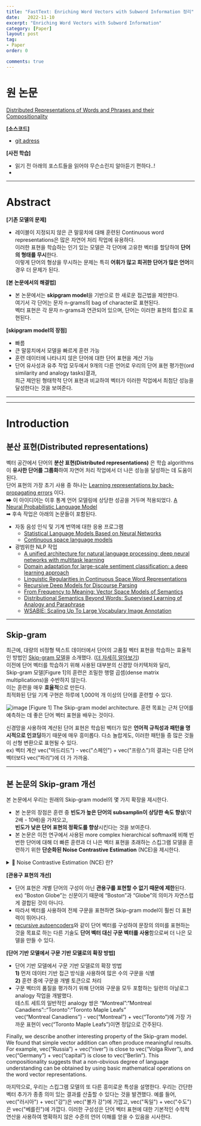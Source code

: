 ```yaml
---
title: "FastText: Enriching Word Vectors with Subword Information 정리"
date:   2022-11-10
excerpt: "Enriching Word Vectors with Subword Information"
category: [Paper]
layout: post
tag:
- Paper
order: 0

comments: true
---
```



   

# 원 논문
[Distributed Representations of Words and Phrases and their Compositionality](https://proceedings.neurips.cc/paper/2013/file/9aa42b31882ec039965f3c4923ce901b-Paper.pdf)    

**[소스코드]**     
* [git adress]()


**[사전 학습]**
* 읽기 전 아래의 포스트들을 읽어야 무슨소린지 알아듣기 편하다..!   
* 

---

# Abstract
**[기존 모델의 문제]**      
* 레이블이 지정되지 않은 큰 말뭉치에 대해 훈련된 Continuous word representations은 많은 자연어 처리 작업에 유용하다.    
이러한 표현을 학습하는 인기 있는 모델은 각 단어에 고유한 벡터를 할당하여 **단어의 형태를 무시**한다.    
이렇게 단어의 형상을 무시하는 문제는 특히 **어휘가 많고 희귀한 단어가 많은 언어**의 경우 더 문제가 된다.    

**[본 논문에서의 해결법]**      
* 본 논문에서는 **skipgram model**을 기반으로 한 새로운 접근법을 제안한다.     
여기서 각 단어는 문자 n-grams의 bag of character로 표현된다.     
벡터 표현은 각 문자 n-grams과 연관되어 있으며, 단어는 이러한 표현의 합으로 표현된다.     

**[skipgram model의 장점]**      
* 빠름      
* 큰 말뭉치에서 모델을 빠르게 훈련 가능      
* 훈련 데이터에 나타나지 않은 단어에 대한 단어 표현을 계산 가능      
* 단어 유사성과 유추 작업 모두에서 9개의 다른 언어로 우리의 단어 표현 평가한(ord similarity and analogy tasks)결과,          
최근 제안된 형태학적 단어 표현과 비교하여 벡터가 이러한 작업에서 최첨단 성능을 달성한다는 것을 보여준다.     

---
-----

# Introduction

## 분산 표현(Distributed representations)   
벡터 공간에서 단어의 **분산 표현(Distributed representations)** 은 학습 algorithms이 **유사한 단어를 그룹화**하여 자연어 처리 작업에서 더 나은 성능을 달성하는 데 도움이 된다.     
단어 표현의 가장 초기 사용 중 하나는 [Learning representations by back-propagating errors](https://www.nature.com/articles/323533a0) 이다.     
➡ 이 아이디어는 이후 통계 언어 모델링에 상당한 성공을 거두며 적용되었다. [A Neural Probabilistic Language Model](https://www.jmlr.org/papers/volume3/bengio03a/bengio03a.pdf)           
➡ 후속 작업은 아래의 논문들이 포함된다.    
* 자동 음성 인식 및 기계 번역에 대한 응용 프로그램     
    * [Statistical Language Models Based on Neural Networks](https://www.semanticscholar.org/paper/Statistical-Language-Models-Based-on-Neural-U%C4%8Den%C3%AD-Brn%C4%9B/96364af2d208ea75ca3aeb71892d2f7ce7326b55)    
    * [Continuous space language models](https://www.sciencedirect.com/science/article/pii/S0885230806000325)          
* 광범위한 NLP 작업     
    * [A unified architecture for natural language processing: deep neural networks with multitask learning](https://dl.acm.org/doi/10.1145/1390156.1390177)     
    *  [Domain adaptation for large-scale sentiment classification: a deep learning approach](https://dl.acm.org/doi/10.5555/3104482.3104547)      
    *  [Linguistic Regularities in Continuous Space Word Representations](https://www.microsoft.com/en-us/research/wp-content/uploads/2016/02/rvecs.pdf)     
    *  [Recursive Deep Models for Discourse Parsing](https://aclanthology.org/D14-1220.pdf)      
    *  [From Frequency to Meaning: Vector Space Models of Semantics](https://arxiv.org/abs/1003.1141)      
    *  [Distributional Semantics Beyond Words: Supervised Learning of Analogy and Paraphrase](https://aclanthology.org/Q13-1029/)      
    *  [WSABIE: Scaling Up To Large Vocabulary Image Annotation](https://static.googleusercontent.com/media/research.google.com/ko//pubs/archive/37180.pdf)   

---

## Skip-gram


최근에, 대량의 비정형 텍스트 데이터에서 단어의 고품질 벡터 표현을 학습하는 효율적인 방법인 [Skip-gram 모델](https://arxiv.org/abs/1301.3781)을 소개했다. ([더 자세히 알아보기](https://yerimoh.github.io/DL14/))      
이전에 단어 벡터를 학습하기 위해 사용된 대부분의 신경망 아키텍처와 달리,   
Skip-gram 모델[Figure 1]의 훈련은 조밀한 행렬 곱셈(dense matrix multiplications)을 수반하지 않는다.      
이는 훈련을 매우 **효율적**으로 만든다.     
최적화된 단일 기계 구현은 하루에 1,000억 개 이상의 단어를 훈련할 수 있다.      


![image](https://user-images.githubusercontent.com/76824611/202935563-4528c5c7-fcd1-4493-bc60-a5c1a0948d06.png)
[Figure 1] The Skip-gram model architecture. 훈련 목표는 근처 단어를 예측하는 데 좋은 단어 벡터 표현을 배우는 것이다.       


신경망을 사용하여 계산된 단어 표현은 학습된 벡터가 많은 **언어적 규칙성과 패턴을 명시적으로 인코딩**하기 때문에 매우 흥미롭다. 다소 놀랍게도, 이러한 패턴들 중 많은 것들이 선형 변환으로 표현될 수 있다.   
ex) 벡터 계산 vec("마드리드") - vec("스페인") + vec("프랑스")의 결과는 다른 단어 벡터보다 vec("파리")에 더 가 가까움.


---

## 본 논문의 Skip-gram 개선

본 논문에서 우리는 원래의 Skip-gram model의 몇 가지 확장을 제시한다.        
* 본 논문의 장점은 훈련 중 **빈도가 높은 단어의 subsamplin이 상당한 속도 향상**(약 2배 - 10배)을 가져오고,     
**빈도가 낮은 단어 표현의 정확도를 향상**시킨다는 것을 보여준다.             
* 본 논문은 이전 연구에서 사용된 more complex hierarchical softmax에 비해 빈번한 단어에 대해 더 빠른 훈련과 더 나은 벡터 표현을 초래하는 스킵그램 모델을 훈련하기 위한 **단순화된 Noise Contrastive Estimation** (NCE)을 제시한다.

<details>
<summary>📜 Noise Contrastive Estimation (NCE) 란? </summary>
<div markdown="1">
   
CBOW와 Skip-Gram 모델에서 사용하는 비용 계산 알고리즘을 칭한다.      
전체 데이터셋에 대해 softMax 함수를 적용하는 것이 아니라 **샘플링으로 추출한 일부에 대해서만 적용**하는 방법을 말한다.     
k개의 대비되는(contrastive) 단어들을 noise distribution에서 구해서 (몬테카를로) 평균을 구하는 것이 기본 알고리즘이다.     
➡ [Hierarchical SoftMax](https://yerimoh.github.io/DL15/#1%EF%B8%8F%E2%83%A3-embedding-%EA%B3%84%EC%B8%B5-%EB%8F%84%EC%9E%85)와 [Negative Sampling](https://yerimoh.github.io/DL15/#2%EF%B8%8F%E2%83%A3-%EB%84%A4%EA%B1%B0%ED%8B%B0%EB%B8%8C-%EC%83%98%ED%94%8C%EB%A7%81%EC%9D%B4%EB%9E%80-%EC%86%90%EC%8B%A4-%ED%95%A8%EC%88%98-%EB%8F%84%EC%9E%85) 등의 여러 가지 방법이 있다.

일반적으로 단어 갯수가 많을 때 사용하고, NCE를 사용하면 문제를 (실제 분포에서 얻은 샘플)과 (인공적으로 만든 잡음 분포에서 얻은 샘플)을 구별하는 이진 분류 문제로 바꿀 수 있게 된다.

 Negative Sampling에서 사용하는 목적 함수는 결과값이 최대화될 수 있는 형태로 구성한다. 현재(목표, target, positive) 단어에는 높은 확률을 부여하고, 나머지 단어(negative, noise)에는 낮은 확률을 부여해서 가장 큰 값을 만들 수 있는 공식을 사용한다. 

   
</div>
</details>  


**[관용구 표현의 개선]**         
* 단어 표현은 개별 단어의 구성이 아닌 **관용구를 표현할 수 없기 때문에 제한**된다.      
ex) “Boston Globe”는 신문이기 때문에 “Boston”과 “Globe”의 의미가 자연스럽게 결합된 것이 아니다.     
* 따라서 벡터를 사용하여 전체 구문을 표현하면 Skip-gram model이 훨씬 더 표현력이 뛰어나다.       
* [recursive autoencoders](https://aclanthology.org/D14-1220.pdf)와 같이 단어 벡터를 구성하여 문장의 의미를 표현하는 것을 목표로 하는 다른 기술도 **단어 벡터 대신 구문 벡터를 사용**함으로써 더 나은 모델을 만들 수 있다.      


**[단어 기반 모델에서 구문 기반 모델로의 확장 방법]**      
* 단어 기반 모델에서 구문 기반 모델로의 확장 방법        
  **1)** 먼저 데이터 기반 접근 방식을 사용하여 많은 수의 구문을 식별    
  **2)** 훈련 중에 구문을 개별 토큰으로 처리    
* 구문 벡터의 품질을 평가하기 위해 단어와 구문을 모두 포함하는 일련의 아날로그 analogy 작업을 개발했다.    
  테스트 세트의 일반적인 analogy 쌍은 “Montreal”:“Montreal Canadiens”::“Toronto”:“Toronto Maple Leafs”  
  vec(“Montreal Canadiens”) - vec(“Montreal”) + vec(“Toronto”)에 가장 가까운 표현이 vec(“Toronto Maple Leafs”)이면 정답으로 간주된다.        

Finally, we describe another interesting property of the Skip-gram model. We found that simple
vector addition can often produce meaningful results. For example, vec(“Russia”) + vec(“river”) is
close to vec(“Volga River”), and vec(“Germany”) + vec(“capital”) is close to vec(“Berlin”). This
compositionality suggests that a non-obvious degree of language understanding can be obtained by
using basic mathematical operations on the word vector representations.

마지막으로, 우리는 스킵그램 모델의 또 다른 흥미로운 특성을 설명한다. 우리는 간단한 벡터 추가가 종종 의미 있는 결과를 산출할 수 있다는 것을 발견했다. 예를 들어, vec("러시아") + vec("강")은 vec("볼가 강")에 가깝고, vec("독일") + vec("수도")은 vec("베를린")에 가깝다. 이러한 구성성은 단어 벡터 표현에 대한 기본적인 수학적 연산을 사용하여 명확하지 않은 수준의 언어 이해를 얻을 수 있음을 시사한다.
